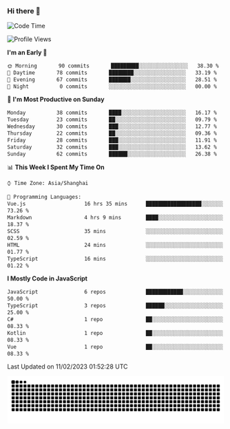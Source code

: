 ### Hi there 👋
<!--  ![visitors](https://visitor-badge.laobi.icu/badge?page_id=huamurui) -->

<!-- [![知乎](https://img.shields.io/badge/dynamic/json?url=https%3A%2F%2Fapi.swo.moe%2Fstats%2Fzhihu%2Fke-ai-wu-li-de-nan-hai-zi&query=count&color=282c34&label=%E7%9F%A5%E4%B9%8E&labelColor=0084ff&logo=zhihu&logoColor=ffffff&suffix=+%E5%85%B3%E6%B3%A8&cacheSeconds=3600)](https://www.zhihu.com/people/ke-ai-wu-li-de-nan-hai-zi)
 -->


<!--START_SECTION:waka-->
![Code Time](http://img.shields.io/badge/Code%20Time-305%20hrs%2015%20mins-blue)

![Profile Views](http://img.shields.io/badge/Profile%20Views-1-blue)

**I'm an Early 🐤** 

```text
🌞 Morning       90 commits       █████████░░░░░░░░░░░░░░░░   38.30 % 
🌆 Daytime       78 commits       ████████░░░░░░░░░░░░░░░░░   33.19 % 
🌃 Evening       67 commits       ███████░░░░░░░░░░░░░░░░░░   28.51 % 
🌙 Night          0 commits       ░░░░░░░░░░░░░░░░░░░░░░░░░   00.00 % 

```
📅 **I'm Most Productive on Sunday** 

```text
Monday          38 commits       ████░░░░░░░░░░░░░░░░░░░░░   16.17 % 
Tuesday         23 commits       ██░░░░░░░░░░░░░░░░░░░░░░░   09.79 % 
Wednesday       30 commits       ███░░░░░░░░░░░░░░░░░░░░░░   12.77 % 
Thursday        22 commits       ██░░░░░░░░░░░░░░░░░░░░░░░   09.36 % 
Friday          28 commits       ███░░░░░░░░░░░░░░░░░░░░░░   11.91 % 
Saturday        32 commits       ███░░░░░░░░░░░░░░░░░░░░░░   13.62 % 
Sunday          62 commits       ██████░░░░░░░░░░░░░░░░░░░   26.38 % 

```


📊 **This Week I Spent My Time On** 

```text
⌚︎ Time Zone: Asia/Shanghai

💬 Programming Languages: 
Vue.js                   16 hrs 35 mins      ██████████████████░░░░░░░   73.26 % 
Markdown                 4 hrs 9 mins        ████░░░░░░░░░░░░░░░░░░░░░   18.37 % 
SCSS                     35 mins             ░░░░░░░░░░░░░░░░░░░░░░░░░   02.59 % 
HTML                     24 mins             ░░░░░░░░░░░░░░░░░░░░░░░░░   01.77 % 
TypeScript               16 mins             ░░░░░░░░░░░░░░░░░░░░░░░░░   01.22 % 

```

**I Mostly Code in JavaScript** 

```text
JavaScript               6 repos             ████████████░░░░░░░░░░░░░   50.00 % 
TypeScript               3 repos             ██████░░░░░░░░░░░░░░░░░░░   25.00 % 
C#                       1 repo              ██░░░░░░░░░░░░░░░░░░░░░░░   08.33 % 
Kotlin                   1 repo              ██░░░░░░░░░░░░░░░░░░░░░░░   08.33 % 
Vue                      1 repo              ██░░░░░░░░░░░░░░░░░░░░░░░   08.33 % 

```



 Last Updated on 11/02/2023 01:52:28 UTC
<!--END_SECTION:waka-->

<!--
![知乎](https://stats.justsong.cn/api/zhihu?username=ke-ai-wu-li-de-nan-hai-zi)
![bilibili](https://stats.justsong.cn/api/bilibili/?id=144672037)
![leetcode](https://stats.justsong.cn/api/leetcode?username=yun-tai-f&cn=true)
![huamurui's Most used languages](https://github-readme-stats.vercel.app/api/top-langs?username=huamurui&show_icons=true&count_private=true&layout=compact&hide_border=true&langs_count=10)

<img align="right" src="https://github-readme-stats.vercel.app/api?username=huamurui&show_icons=true&theme=radical">

**huamurui/huamurui** is a ✨ _special_ ✨ repository because its `README.md` (this file) appears on your GitHub profile.

Here are some ideas to get you started:

- 🔭 I’m currently working on ...
- 🌱 I’m currently learning ...
- 👯 I’m looking to collaborate on ...
- 🤔 I’m looking for help with ...
- 💬 Ask me about ...
- 📫 How to reach me: ...
- 😄 Pronouns: ...
- ⚡ Fun fact: ...
-->

![huamurui](https://raw.githubusercontent.com/huamurui/huamurui/main/assets/github-contribution-grid-snake.svg)
<!-- ![huamurui](https://count.getloli.com/get/@huamurui) -->
